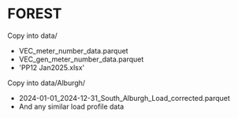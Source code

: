 # FOREST

Copy into data/
 - VEC_meter_number_data.parquet
 - VEC_gen_meter_number_data.parquet
 - 'PP12 Jan2025.xlsx'


Copy into data/Alburgh/ 
 - 2024-01-01_2024-12-31_South_Alburgh_Load_corrected.parquet
 - And any similar load profile data

